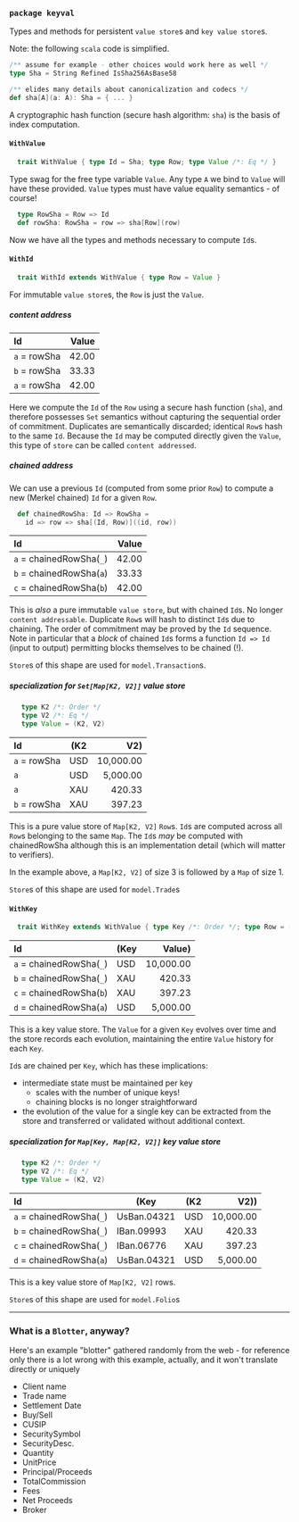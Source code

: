 ### `package keyval`

Types and methods for persistent `value store`s and `key value store`s.  

Note: the following `scala` code is simplified.  

```scala
/** assume for example - other choices would work here as well */
type Sha = String Refined IsSha256AsBase58

/** elides many details about canonicalization and codecs */
def sha[A](a: A): Sha = { ... }
```
A cryptographic hash function (secure hash algorithm: `sha`) is the basis of index computation.  

#### `WithValue`
```scala
  trait WithValue { type Id = Sha; type Row; type Value /*: Eq */ }
```
Type swag for the free type variable `Value`. Any type `A` we bind to `Value` will have these provided. `Value` types must have value equality semantics - of course!
```scala  
  type RowSha = Row => Id
  def rowSha: RowSha = row => sha[Row](row)
```
Now we have all the types and methods necessary to compute `Id`s.  

#### `WithId`
```scala
  trait WithId extends WithValue { type Row = Value }
```
For immutable `value store`s, the `Row` is just the `Value`.

##### content address

Id | Value
:--- | ---:
`a` = rowSha | 42.00
`b` = rowSha | 33.33
`a` = rowSha | 42.00

Here we compute the `Id` of the `Row` using a secure hash function
(`sha`), and therefore possesses `Set` semantics without capturing the sequential order of
commitment. Duplicates are semantically discarded; identical `Row`s hash to the same `Id`. Because
the `Id` may be computed directly given the `Value`, this type of `store` can be called
`content addressed`.

##### chained address

We can use a previous `Id` (computed from some prior `Row`)
to compute a new (Merkel chained) `Id` for a given `Row`.

```scala
  def chainedRowSha: Id => RowSha =
    id => row => sha[(Id, Row)]((id, row))
```

Id | Value
:--- | ---:
`a` = chainedRowSha(`_`) | 42.00
`b` = chainedRowSha(`a`) | 33.33
`c` = chainedRowSha(`b`) | 42.00

This is _also_ a pure immutable `value store`, but with chained `Id`s. No longer `content addressable`. Duplicate `Row`s will hash to distinct `Id`s due to chaining. The order of commitment
may be proved by the `Id` sequence. Note in particular that a _block_ of chained `Id`s forms a
function `Id => Id` (input to output) permitting blocks themselves to be chained (!).

`Store`s of this shape are used for `model.Transaction`s.

##### specialization for `Set[Map[K2, V2]]` value store

```scala
   type K2 /*: Order */
   type V2 /*: Eq */
   type Value = (K2, V2)
```

Id | (K2 | V2)
:--- | --- | ---:
`a` = rowSha | USD | 10,000.00
`a` | USD | 5,000.00
`a` | XAU | 420.33
`b` = rowSha | XAU | 397.23

This is a pure value store of `Map[K2, V2]` `Row`s. `Id`s are computed across all `Row`s belonging
to the same `Map`. The `Id`s _may_ be computed with chainedRowSha although this is an implementation
detail (which will matter to verifiers).

In the example above, a `Map[K2, V2]` of size 3 is followed by a `Map` of size 1.

`Store`s of this shape are used for `model.Trade`s

#### `WithKey`  
```scala
  trait WithKey extends WithValue { type Key /*: Order */; type Row = (Key, Value) }
```

Id | (Key | Value)
:--- | --- | ---:
`a` = chainedRowSha(`_`) | USD | 10,000.00
`b` = chainedRowSha(`_`) | XAU | 420.33
`c` = chainedRowSha(`b`) | XAU | 397.23
`d` = chainedRowSha(`a`) | USD | 5,000.00

This is a key value store. The `Value` for a given `Key` evolves over time and the store records
each evolution, maintaining the entire `Value` history for each `Key`.

`Id`s are chained per `Key`, which has these implications:

  - intermediate state must be maintained per key
      - scales with the number of unique keys!  
      - chaining blocks is no longer straightforward  
  - the evolution of the value for a single key can be extracted from the store and
transferred or validated without additional context.

##### specialization for `Map[Key, Map[K2, V2]]` key value store
```scala
   type K2 /*: Order */
   type V2 /*: Eq */
   type Value = (K2, V2)
```

Id | (Key | (K2 | V2))
:--- | --- | --- | ---:
`a` = chainedRowSha(`_`) | UsBan.04321 | USD | 10,000.00
`b` = chainedRowSha(`_`) | IBan.09993 | XAU | 420.33
`c` = chainedRowSha(`_`) | IBan.06776 | XAU | 397.23
`d` = chainedRowSha(`a`) | UsBan.04321 | USD | 5,000.00

This is a key value store of `Map[K2, V2]` rows.

`Store`s of this shape are used for `model.Folio`s

---

### What is a `Blotter`, anyway?

Here's an example "blotter" gathered randomly from the web - for reference only
there is a lot wrong with this example, actually, and it won't translate directly or uniquely

- Client name
- Trade name
- Settlement Date
- Buy/Sell
- CUSIP
- SecuritySymbol
- SecurityDesc.
- Quantity
- UnitPrice
- Principal/Proceeds
- TotalCommission
- Fees
- Net Proceeds
- Broker
